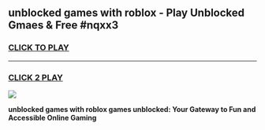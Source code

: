 
## unblocked games with roblox - Play Unblocked Gmaes & Free #nqxx3
<h3>
<a href="https://premium.freeplayer.one?title=unblocked_games_with_roblox&ref=03M">CLICK TO PLAY</a></h3>
<hr>

<h3>
<a href="https://premium.freeplayer.one?title=unblocked_games_with_roblox&ref=03M">CLICK 2 PLAY</a>
  
</h3>

<a href="https://premium.freeplayer.one?title=unblocked_games_with_roblox&ref=03M"><img src="https://clearcache.store/games.png"></a>


**unblocked games with roblox games unblocked: Your Gateway to Fun and Accessible Online Gaming**
